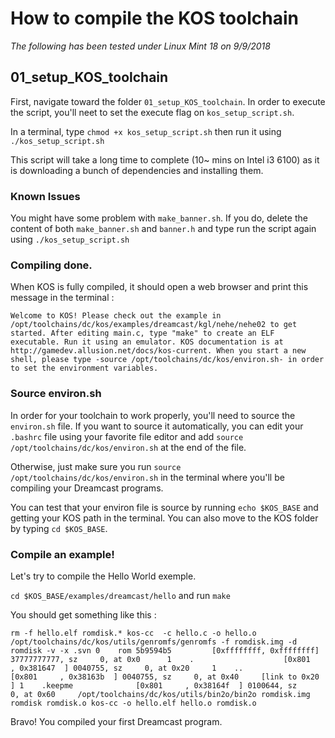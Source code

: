 # How to compile the KOS toolchain
*The following has been tested under Linux Mint 18 on 9/9/2018*

## 01_setup_KOS_toolchain

First, navigate toward the folder `01_setup_KOS_toolchain`.
In order to execute the script, you'll neet to set the execute flag on `kos_setup_script.sh`.

In a terminal, type `chmod +x kos_setup_script.sh` then run it using `./kos_setup_script.sh`

This script will take a long time to complete (10~ mins on Intel i3 6100) as it is downloading a bunch of dependencies and installing them.

### Known Issues

You might have some problem with `make_banner.sh`. If you do, delete the content of both `make_banner.sh` and `banner.h` and type run the script again using `./kos_setup_script.sh`


### Compiling done.

When KOS is fully compiled, it should open a web browser and print this message in the terminal :

` Welcome to KOS! Please check out the example in /opt/toolchains/dc/kos/examples/dreamcast/kgl/nehe/nehe02 to get started. After editing main.c, type "make" to create an ELF executable. Run it using an emulator.
KOS documentation is at http://gamedev.allusion.net/docs/kos-current. When you start a new shell, please type -source /opt/toolchains/dc/kos/environ.sh- in order to set the environment variables.
`
### Source environ.sh

In order for your toolchain to work properly, you'll need to source the `environ.sh` file. If you want to source it automatically, you can edit your `.bashrc` file using your favorite file editor and add
`source /opt/toolchains/dc/kos/environ.sh` at the end of the file.

Otherwise, just make sure you run `source /opt/toolchains/dc/kos/environ.sh` in the terminal where you'll be compiling your Dreamcast programs.

You can test that your environ file is source by running `echo $KOS_BASE` and getting your KOS path in the terminal. You can also move to the KOS folder by typing `cd $KOS_BASE`.

### Compile an example!
Let's try to compile the Hello World exemple.

`cd $KOS_BASE/examples/dreamcast/hello` and run `make`

You should get something like this :

`rm -f hello.elf romdisk.*
kos-cc  -c hello.c -o hello.o
/opt/toolchains/dc/kos/utils/genromfs/genromfs -f romdisk.img -d romdisk -v -x .svn
0    rom 5b9594b5         [0xffffffff, 0xffffffff] 37777777777, sz     0, at 0x0     
1    .                    [0x801     , 0x381647  ] 0040755, sz     0, at 0x20    
1    ..                   [0x801     , 0x38163b  ] 0040755, sz     0, at 0x40     [link to 0x20    ]
1    .keepme              [0x801     , 0x38164f  ] 0100644, sz     0, at 0x60    
/opt/toolchains/dc/kos/utils/bin2o/bin2o romdisk.img romdisk romdisk.o
kos-cc -o hello.elf hello.o romdisk.o
`

Bravo! You compiled your first Dreamcast program.
